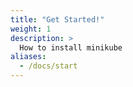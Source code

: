```yaml
---
title: "Get Started!"
weight: 1
description: >
  How to install minikube
aliases:
  - /docs/start
---
```

